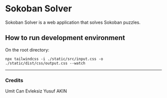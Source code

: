 # Sokoban Solver

Sokoban Solver is a web application that solves Sokoban puzzles.

## How to run development environment

On the root directory:

`npx tailwindcss -i ./static/src/input.css -o ./static/dist/css/output.css --watch`


---

### Credits

Umit Can Evleksiz
Yusuf AKIN


